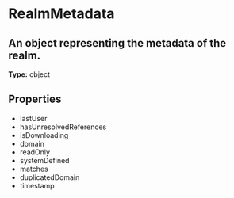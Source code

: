 # RealmMetadata

## An object representing the metadata of the realm.

**Type:** object

## Properties
* lastUser
* hasUnresolvedReferences
* isDownloading
* domain
* readOnly
* systemDefined
* matches
* duplicatedDomain
* timestamp
